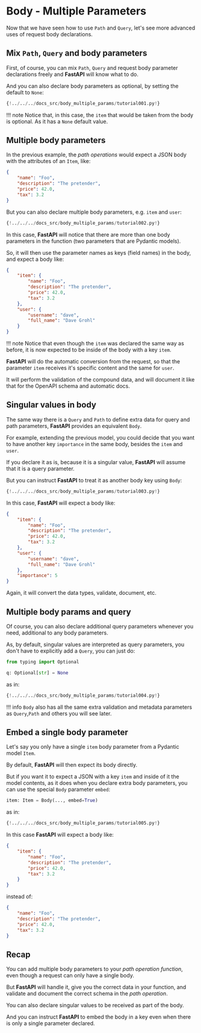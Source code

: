 # Body - Multiple Parameters

Now that we have seen how to use `Path` and `Query`, let's see more advanced uses of request body declarations.

## Mix `Path`, `Query` and body parameters

First, of course, you can mix `Path`, `Query` and request body parameter declarations freely and **FastAPI** will know what to do.

And you can also declare body parameters as optional, by setting the default to `None`:

```Python hl_lines="17 18 19"
{!../../../docs_src/body_multiple_params/tutorial001.py!}
```

!!! note
    Notice that, in this case, the `item` that would be taken from the body is optional. As it has a `None` default value.

## Multiple body parameters

In the previous example, the *path operations* would expect a JSON body with the attributes of an `Item`, like:

```JSON
{
    "name": "Foo",
    "description": "The pretender",
    "price": 42.0,
    "tax": 3.2
}
```

But you can also declare multiple body parameters, e.g. `item` and `user`:

```Python hl_lines="20"
{!../../../docs_src/body_multiple_params/tutorial002.py!}
```

In this case, **FastAPI** will notice that there are more than one body parameters in the function (two parameters that are Pydantic models).

So, it will then use the parameter names as keys (field names) in the body, and expect a body like:

```JSON
{
    "item": {
        "name": "Foo",
        "description": "The pretender",
        "price": 42.0,
        "tax": 3.2
    },
    "user": {
        "username": "dave",
        "full_name": "Dave Grohl"
    }
}
```

!!! note
    Notice that even though the `item` was declared the same way as before, it is now expected to be inside of the body with a key `item`.


**FastAPI** will do the automatic conversion from the request, so that the parameter `item` receives it's specific content and the same for `user`.

It will perform the validation of the compound data, and will document it like that for the OpenAPI schema and automatic docs.

## Singular values in body

The same way there is a `Query` and `Path` to define extra data for query and path parameters, **FastAPI** provides an equivalent `Body`.

For example, extending the previous model, you could decide that you want to have another key `importance` in the same body, besides the `item` and `user`.

If you declare it as is, because it is a singular value, **FastAPI** will assume that it is a query parameter.

But you can instruct **FastAPI** to treat it as another body key using `Body`:


```Python hl_lines="21"
{!../../../docs_src/body_multiple_params/tutorial003.py!}
```

In this case, **FastAPI** will expect a body like:


```JSON
{
    "item": {
        "name": "Foo",
        "description": "The pretender",
        "price": 42.0,
        "tax": 3.2
    },
    "user": {
        "username": "dave",
        "full_name": "Dave Grohl"
    },
    "importance": 5
}
```

Again, it will convert the data types, validate, document, etc.

## Multiple body params and query

Of course, you can also declare additional query parameters whenever you need, additional to any body parameters.

As, by default, singular values are interpreted as query parameters, you don't have to explicitly add a `Query`, you can just do:

```Python
from typing import Optional

q: Optional[str] = None
```

as in:

```Python hl_lines="25"
{!../../../docs_src/body_multiple_params/tutorial004.py!}
```

!!! info
    `Body` also has all the same extra validation and metadata parameters as `Query`,`Path` and others you will see later.


## Embed a single body parameter

Let's say you only have a single `item` body parameter from a Pydantic model `Item`.

By default, **FastAPI** will then expect its body directly.

But if you want it to expect a JSON with a key `item` and inside of it the model contents, as it does when you declare extra body parameters, you can use the special `Body` parameter `embed`:

```Python
item: Item = Body(..., embed=True)
```

as in:

```Python hl_lines="15"
{!../../../docs_src/body_multiple_params/tutorial005.py!}
```

In this case **FastAPI** will expect a body like:

```JSON hl_lines="2"
{
    "item": {
        "name": "Foo",
        "description": "The pretender",
        "price": 42.0,
        "tax": 3.2
    }
}
```

instead of:

```JSON
{
    "name": "Foo",
    "description": "The pretender",
    "price": 42.0,
    "tax": 3.2
}
```

## Recap

You can add multiple body parameters to your *path operation function*, even though a request can only have a single body.

But **FastAPI** will handle it, give you the correct data in your function, and validate and document the correct schema in the *path operation*.

You can also declare singular values to be received as part of the body.

And you can instruct **FastAPI** to embed the body in a key even when there is only a single parameter declared.
